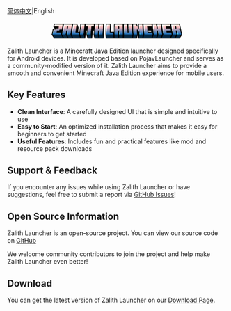 [简体中文](README)|English

<div style="display: flex; justify-content: center; align-items: center; flex-direction: column; margin-top: 20px; margin-bottom: 20px;">
  <img src="/public/zl_title.png" alt="Zalith Launcher Title" style="width: 300px;">
</div>


Zalith Launcher is a Minecraft Java Edition launcher designed specifically for Android devices. It is developed based on PojavLauncher and serves as a community-modified version of it. Zalith Launcher aims to provide a smooth and convenient Minecraft Java Edition experience for mobile users.

## Key Features

- **Clean Interface**: A carefully designed UI that is simple and intuitive to use  
- **Easy to Start**: An optimized installation process that makes it easy for beginners to get started  
- **Useful Features**: Includes fun and practical features like mod and resource pack downloads  

## Support & Feedback

If you encounter any issues while using Zalith Launcher or have suggestions, feel free to submit a report via [GitHub Issues](https://github.com/ZalithLauncher/ZalithLauncher/issues)!

## Open Source Information

Zalith Launcher is an open-source project. You can view our source code on [GitHub](https://github.com/ZalithLauncher/ZalithLauncher)

We welcome community contributors to join the project and help make Zalith Launcher even better!

## Download

You can get the latest version of Zalith Launcher on our [Download Page](https://zalithlauncher.cn/en/download.html).
